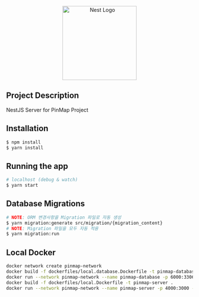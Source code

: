 <p align="center">
  <a href="http://nestjs.com/" target="blank"><img src="https://nestjs.com/img/logo-small.svg" width="200" alt="Nest Logo" /></a>
</p>

## Project Description
NestJS Server for PinMap Project 

## Installation

```bash
$ npm install
$ yarn install 
```

## Running the app

```bash
# localhost (debug & watch)
$ yarn start
```

## Database Migrations
```bash
# NOTE: ORM 변경사항을 Migration 파일로 자동 생성
$ yarn migration:generate src/migration/{migration_content}
# NOTE: Migration 파일을 모두 자동 적용
$ yarn migration:run
```

## Local Docker
```bash
docker network create pinmap-network
docker build -f dockerfiles/local.database.Dockerfile -t pinmap-database .
docker run --network pinmap-network --name pinmap-database -p 6000:3306 -d pinmap-database
docker build -f dockerfiles/local.Dockerfile -t pinmap-server .
docker run --network pinmap-network --name pinmap-server -p 4000:3000 -d pinmap-server
```